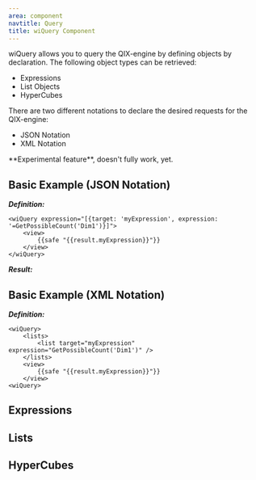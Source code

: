 ```yaml
---
area: component
navtitle: Query
title: wiQuery Component
---
```


wiQuery allows you to query the QIX-engine by defining objects by declaration.
The following object types can be retrieved:

* Expressions
* List Objects
* HyperCubes

There are two different notations to declare the desired requests for the QIX-engine:

* JSON Notation
* XML Notation

<div class="alert alert-danger">
**Experimental feature**, doesn't fully work, yet.
</div>

## Basic Example (JSON Notation)

***Definition:***

	<wiQuery expression="[{target: 'myExpression', expression: '=GetPossibleCount('Dim1')}]">
		<view>
			{{safe "{{result.myExpression}}"}}
		</view>
	</wiQuery>

***Result:***

> 

## Basic Example (XML Notation)

***Definition:***

	<wiQuery>
		<lists>
			<list target="myExpression" expression="GetPossibleCount('Dim1')" />
		</lists>
		<view>
			{{safe "{{result.myExpression}}"}}
		</view>
	<wiQuery>

## Expressions

## Lists

## HyperCubes